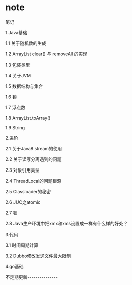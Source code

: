 # note
笔记

1.Java基础

1.1 关于随机数的生成

1.2 ArrayList clear() 与 removeAll 的实现

1.3 包装类型

1.4 关于JVM

1.5 数据结构与集合

1.6 锁

1.7 浮点数

1.8 ArrayList.toArray()

1.9 String

2.进阶

2.1 关于Java8 stream的使用

2.2 关于读写分离遇到的问题

2.3 对象引用类型

2.4 ThreadLocal的问题根源

2.5 Classloader的秘密

2.6 JUC之atomic

2.7 锁

2.8 Java生产环境中把xmx和xms设置成一样有什么样的好处？

3.代码

3.1 时间周期计算

3.2 Dubbo修改发送文件最大限制

4.go基础

不定期更新---------------

